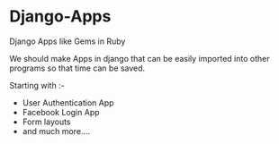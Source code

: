 # Django-Apps
Django Apps like Gems in Ruby

We should make Apps in django that can be easily imported into other programs so that time can be saved.

Starting with :- 
* User Authentication App
* Facebook Login App
* Form layouts
* and much more....


